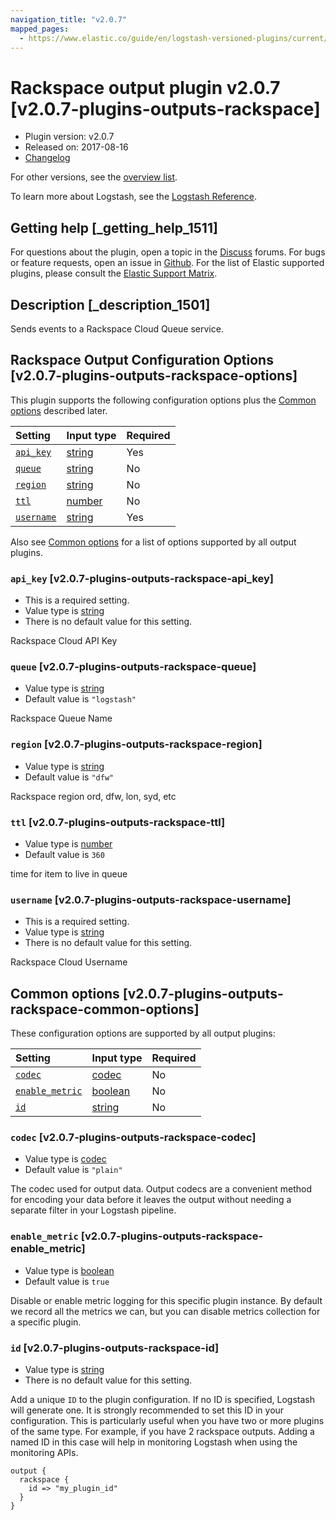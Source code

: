 ```yaml
---
navigation_title: "v2.0.7"
mapped_pages:
  - https://www.elastic.co/guide/en/logstash-versioned-plugins/current/v2.0.7-plugins-outputs-rackspace.html
---
```


# Rackspace output plugin v2.0.7 [v2.0.7-plugins-outputs-rackspace]

* Plugin version: v2.0.7
* Released on: 2017-08-16
* [Changelog](https://github.com/logstash-plugins/logstash-output-rackspace/blob/v2.0.7/CHANGELOG.md)

For other versions, see the [overview list](output-rackspace-index.md).

To learn more about Logstash, see the [Logstash Reference](https://www.elastic.co/guide/en/logstash/current/index.html).

## Getting help [_getting_help_1511]

For questions about the plugin, open a topic in the [Discuss](http://discuss.elastic.co) forums. For bugs or feature requests, open an issue in [Github](https://github.com/logstash-plugins/logstash-output-rackspace). For the list of Elastic supported plugins, please consult the [Elastic Support Matrix](https://www.elastic.co/support/matrix#matrix_logstash_plugins).

## Description [_description_1501]

Sends events to a Rackspace Cloud Queue service.

## Rackspace Output Configuration Options [v2.0.7-plugins-outputs-rackspace-options]

This plugin supports the following configuration options plus the [Common options](v2-0-7-plugins-outputs-rackspace.md#v2.0.7-plugins-outputs-rackspace-common-options) described later.

| Setting | Input type | Required |
| :- | :- | :- |
| [`api_key`](v2-0-7-plugins-outputs-rackspace.md#v2.0.7-plugins-outputs-rackspace-api_key) | [string](/lsr/value-types.md#string) | Yes |
| [`queue`](v2-0-7-plugins-outputs-rackspace.md#v2.0.7-plugins-outputs-rackspace-queue) | [string](/lsr/value-types.md#string) | No |
| [`region`](v2-0-7-plugins-outputs-rackspace.md#v2.0.7-plugins-outputs-rackspace-region) | [string](/lsr/value-types.md#string) | No |
| [`ttl`](v2-0-7-plugins-outputs-rackspace.md#v2.0.7-plugins-outputs-rackspace-ttl) | [number](/lsr/value-types.md#number) | No |
| [`username`](v2-0-7-plugins-outputs-rackspace.md#v2.0.7-plugins-outputs-rackspace-username) | [string](/lsr/value-types.md#string) | Yes |

Also see [Common options](v2-0-7-plugins-outputs-rackspace.md#v2.0.7-plugins-outputs-rackspace-common-options) for a list of options supported by all output plugins.

### `api_key` [v2.0.7-plugins-outputs-rackspace-api_key]

* This is a required setting.
* Value type is [string](/lsr/value-types.md#string)
* There is no default value for this setting.

Rackspace Cloud API Key

### `queue` [v2.0.7-plugins-outputs-rackspace-queue]

* Value type is [string](/lsr/value-types.md#string)
* Default value is `"logstash"`

Rackspace Queue Name

### `region` [v2.0.7-plugins-outputs-rackspace-region]

* Value type is [string](/lsr/value-types.md#string)
* Default value is `"dfw"`

Rackspace region ord, dfw, lon, syd, etc

### `ttl` [v2.0.7-plugins-outputs-rackspace-ttl]

* Value type is [number](/lsr/value-types.md#number)
* Default value is `360`

time for item to live in queue

### `username` [v2.0.7-plugins-outputs-rackspace-username]

* This is a required setting.
* Value type is [string](/lsr/value-types.md#string)
* There is no default value for this setting.

Rackspace Cloud Username

## Common options [v2.0.7-plugins-outputs-rackspace-common-options]

These configuration options are supported by all output plugins:

| Setting | Input type | Required |
| :- | :- | :- |
| [`codec`](v2-0-7-plugins-outputs-rackspace.md#v2.0.7-plugins-outputs-rackspace-codec) | [codec](/lsr/value-types.md#codec) | No |
| [`enable_metric`](v2-0-7-plugins-outputs-rackspace.md#v2.0.7-plugins-outputs-rackspace-enable_metric) | [boolean](/lsr/value-types.md#boolean) | No |
| [`id`](v2-0-7-plugins-outputs-rackspace.md#v2.0.7-plugins-outputs-rackspace-id) | [string](/lsr/value-types.md#string) | No |

### `codec` [v2.0.7-plugins-outputs-rackspace-codec]

* Value type is [codec](/lsr/value-types.md#codec)
* Default value is `"plain"`

The codec used for output data. Output codecs are a convenient method for encoding your data before it leaves the output without needing a separate filter in your Logstash pipeline.

### `enable_metric` [v2.0.7-plugins-outputs-rackspace-enable_metric]

* Value type is [boolean](/lsr/value-types.md#boolean)
* Default value is `true`

Disable or enable metric logging for this specific plugin instance. By default we record all the metrics we can, but you can disable metrics collection for a specific plugin.

### `id` [v2.0.7-plugins-outputs-rackspace-id]

* Value type is [string](/lsr/value-types.md#string)
* There is no default value for this setting.

Add a unique `ID` to the plugin configuration. If no ID is specified, Logstash will generate one. It is strongly recommended to set this ID in your configuration. This is particularly useful when you have two or more plugins of the same type. For example, if you have 2 rackspace outputs. Adding a named ID in this case will help in monitoring Logstash when using the monitoring APIs.

```
output {
  rackspace {
    id => "my_plugin_id"
  }
}
```
